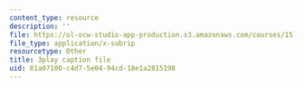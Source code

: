 ```yaml
---
content_type: resource
description: ''
file: https://ol-ocw-studio-app-production.s3.amazonaws.com/courses/15-071-the-analytics-edge-spring-2017/81a07100c4d75e0494cd18e1a2815198_8T248H2ax8c.srt
file_type: application/x-subrip
resourcetype: Other
title: 3play caption file
uid: 81a07100-c4d7-5e04-94cd-18e1a2815198
---
```

